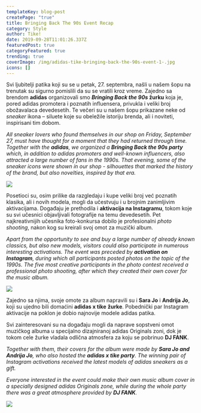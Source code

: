 ```yaml
---
templateKey: blog-post
createPage: "true"
title: Bringing Back The 90s Event Recap
category: Style
author: Tike!
date: 2019-09-28T11:01:26.337Z
featuredPost: true
categoryFeatured: true
trending: true
coverImage: /img/adidas-tike-bringing-back-the-90s-event-1-.jpg
icons: []
---
```

Svi ljubitelji patika koji su se u petak, 27. septembra, našli u našem šopu na trenutak su sigurno pomislili da su se vratili kroz vreme. Zajedno sa brendom **adidas** organizovali smo ***Bringing Back the 90s* žurku** koja je, pored adidas promotera i poznatih influensera, privukla i veliki broj obožavalaca devedesetih. Te večeri su u našem šopu prikazane neke od *sneaker* ikona – siluete koje su obeležile istoriju brenda, ali i noviteti, inspirisani tim dobom.

*All sneaker lovers who found themselves in our shop on Friday, September 27, must have thought for a moment that they had returned through time. Together with the **adidas**, we organized a **Bringing Back the 90s party** which, in addition to adidas promoters and well-known influencers, also attracted a large number of fans in the 1990s. That evening, some of the sneaker icons were shown in our shop - silhouettes that marked the history of the brand, but also novelties, inspired by that era.*

![](/img/adidas-tike-bringing-back-the-90s-event-54-.jpg)

Posetioci su, osim prilike da razgledaju i kupe veliki broj već poznatih klasika, ali i novih modela, mogli da učestvuju i u brojnim zanimljivim aktivacijama. Događaju je prethodila i **aktivacija na Instagramu**, tokom koje su svi učesnici objavljivali fotografije na temu devedesetih. Pet najkreativnijih učesnika foto-konkursa dobilo je profesionalni *photo shooting*, nakon kog su kreirali svoj omot za muzički album.

*Apart from the opportunity to see and buy a large number of already known classics, but also new models, visitors could also participate in numerous interesting activations. The event was preceded by **activation on Instagram**, during which all participants posted photos on the topic of the 1990s. The five most creative participants in the photo contest received a professional photo shooting, after which they created their own cover for the music album.*

![](/img/adidas-tike-bringing-back-the-90s-event-26-.jpg)

Zajedno sa njima, svoje omote za album napravili su i **Sara Jo** i **Andrija Jo**, koji su ujedno bili domaćini **adidas x tike** **žurke**. Pobednički par Instagram aktivacije na poklon je dobio najnovije modele adidas patika.

Svi zainteresovani su na događaju mogli da naprave sopstveni omot muzičkog albuma u specijalno dizajniranoj adidas Originals zoni, dok je tokom cele žurke vladala odlična atmosfera za koju se pobrinuo **DJ FANK**.

*Together with them, their covers for the album were made by **Sara Jo and Andrija Jo**, who also hosted the **adidas x tike party**. The winning pair of Instagram activations received the latest models of adidas sneakers as a gift.* 

*Everyone interested in the event could make their own music album cover in a specially designed adidas Originals zone, while during the whole party there was a great atmosphere provided by **DJ FANK**.*

![](/img/adidas-tike-bringing-back-the-90s-event-57-.jpg)
